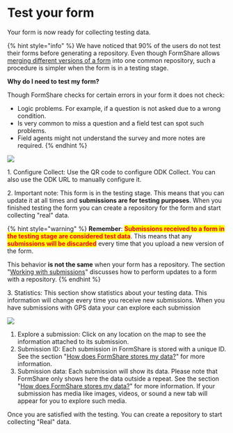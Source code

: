 # Test your form

Your form is now ready for collecting testing data.&#x20;

{% hint style="info" %}
We have noticed that 90% of the users do not test their forms before generating a repository. Even though FormShare allows [merging different versions of a form](../../fundamentals/repositories/merging-subversions-of-a-form.md) into one common repository, such a procedure is simpler when the form is in a testing stage.

**Why do I need to test my form?**

Though FormShare checks for certain errors in your form it does not check:

* Logic problems. For example, if a question is not asked due to a wrong condition.
* Is very common to miss a question and a field test can spot such problems.
* Field agents might not understand the survey and more notes are required.
{% endhint %}

![](../../.gitbook/assets/form\_test\_stage\_01\_captions.png)

1\. Configure Collect: Use the QR code to configure ODK Collect. You can also use the ODK URL to manually configure it.

2\. Important note: This form is in the testing stage. This means that you can update it at all times and **submissions are for testing purposes**. When you finished testing the form you can create a repository for the form and start collecting "real" data.

{% hint style="warning" %}
**Remember**: <mark style="color:red;">**Submissions received to a form in the testing stage are considered test data**</mark>. This means that any <mark style="color:red;">**submissions will be discarded**</mark> every time that you upload a new version of the form.

This behavior **is not the same** when your form has a repository. The section "[Working with submissions](../../data-management/for-designers/working-with-submissions.md)" discusses how to perform updates to a form with a repository.
{% endhint %}

3\. Statistics: This section show statistics about your testing data. This information will change every time you receive new submissions. When you have submissions with GPS data your can explore each submission

![](../../.gitbook/assets/submission\_details\_captions.png)

1. Explore a submission: Click on any location on the map to see the information attached to its submission.
2. Submission ID: Each submission in FormShare is stored with a unique ID. See the section "[How does FormShare stores my data?](../../fundamentals/repositories/how-does-formshare-stores-my-data.md)" for more information.
3. Submission data: Each submission will show its data. Please note that FormShare only shows here the data outside a repeat. See the section "[How does FormShare stores my data?](../../fundamentals/repositories/how-does-formshare-stores-my-data.md)" for more information. If your submission has media like images, videos, or sound a new tab will appear for you to explore such media.

Once you are satisfied with the testing. You can create a repository to start collecting "Real" data.
